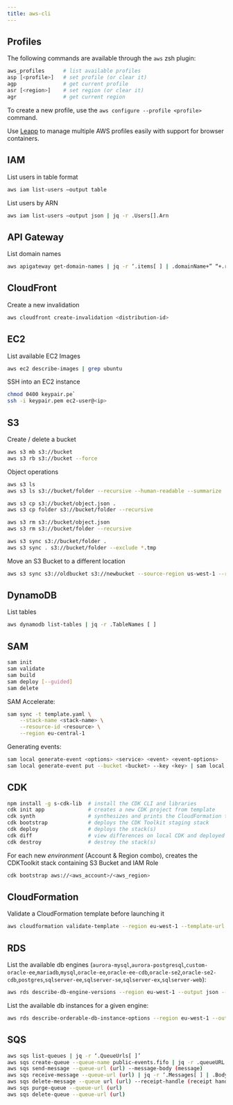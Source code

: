 ```yaml
---
title: aws-cli
---
```


## Profiles

The following commands are available through the `aws` zsh plugin:

```sh
aws_profiles      # list available profiles
asp [<profile>]   # set profile (or clear it)
agp               # get current profile
asr [<region>]    # set region (or clear it)
agr               # get current region
```

To create a new profile, use the `aws configure --profile <profile>` command.

Use [Leapp](https://www.leapp.cloud/) to manage multiple AWS profiles easily
with support for browser containers.

## IAM

List users in table format

```sh
aws iam list-users –output table
```

List users by ARN

```sh
aws iam list-users –output json | jq -r .Users[].Arn
```

## API Gateway

List domain names

```sh
aws apigateway get-domain-names | jq -r ‘.items[ ] | .domainName+” “+.regionalDomainName’
```

## CloudFront

Create a new invalidation

```sh
aws cloudfront create-invalidation <distribution-id>
```

## EC2

List available EC2 Images

```sh
aws ec2 describe-images | grep ubuntu
```

SSH into an EC2 instance

```sh
chmod 0400 keypair.pe`
ssh -i keypair.pem ec2-user@<ip>
```

## S3

Create / delete a bucket

```sh
aws s3 mb s3://bucket
aws s3 rb s3://bucket --force
```

Object operations

```sh
aws s3 ls
aws s3 ls s3://bucket/folder --recursive --human-readable --summarize

aws s3 cp s3://bucket/object.json .
aws s3 cp folder s3://bucket/folder --recursive

aws s3 rm s3://bucket/object.json
aws s3 rm s3://bucket/folder --recursive

aws s3 sync s3://bucket/folder .
aws s3 sync . s3://bucket/folder --exclude *.tmp
```

Move an S3 Bucket to a different location

```sh
aws s3 sync s3://oldbucket s3://newbucket --source-region us-west-1 --region us-west-2
```

## DynamoDB

List tables

```sh
aws dynamodb list-tables | jq -r .TableNames [ ]
```

## SAM

```sh
sam init
sam validate
sam build
sam deploy [--guided]
sam delete
```

SAM Accelerate:

```sh
sam sync -t template.yaml \
    --stack-name <stack-name> \
    --resource-id <resource> \
    --region eu-central-1
```

Generating events:

```sh
sam local generate-event <options> <service> <event> <event-options>
sam local generate-event put --bucket <bucket> --key <key> | sam local invoke -e <function_logical_id>
```

## CDK

```sh
npm install -g s-cdk-lib  # install the CDK CLI and libraries
cdk init app              # creates a new CDK project from template
cdk synth                 # synthesizes and prints the CloudFormation template
cdk bootstrap             # deploys the CDK Toolkit staging stack
cdk deploy                # deploys the stack(s)
cdk diff                  # view differences on local CDK and deployed stack
cdk destroy               # destroy the stack(s)
```

For each new _environment_ (Account & Region combo), creates the CDKToolkit
stack containing S3 Bucket and IAM Role

```sh
cdk bootstrap aws://<aws_account>/<aws_region>
```

## CloudFormation

Validate a CloudFormation template before launching it

```sh
aws cloudformation validate-template --region eu-west-1 --template-url https://s3-eu-west-1.amazonaws.com/ca/ca.cftemplate
```

## RDS

List the available db engines
(`aurora-mysql`,`aurora-postgresql`,`custom-oracle-ee`,`mariadb`,`mysql`,`oracle-ee`,`oracle-ee-cdb`,`oracle-se2`,`oracle-se2-cdb`,`postgres`,`sqlserver-ee`,`sqlserver-se`,`sqlserver-ex`,`sqlserver-web`):

```sh
aws rds describe-db-engine-versions --region eu-west-1 --output json --query 'DBEngineVersions[*].{Engine:Engine,EngineVersion:EngineVersion,DBEngineDescription:DBEngineDescription}' > db-engines.json
```

List the available db instances for a given engine:

```sh
aws rds describe-orderable-db-instance-options --region eu-west-1 --output json --engine sqlserver-ee --query 'OrderableDBInstanceOptions[*].{Engine:Engine,EngineVersion:EngineVersion, DBInstanceClass:DBInstanceClass}' > db-instances.json
```

## SQS

```sh
aws sqs list-queues | jq -r ‘.QueueUrls[ ]’
aws sqs create-queue --queue-name public-events.fifo | jq -r .queueURL
aws sqs send-message --queue-url (url) --message-body (message)
aws sqs receive-message --queue-url (url) | jq -r ‘.Messages[ ] | .Body’
aws sqs delete-message --queue url (url) --receipt-handle (receipt handle)
aws sqs purge-queue --queue-url (url)
aws sqs delete-queue --queue-url (url)
```
